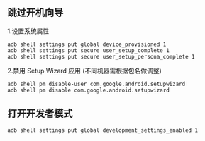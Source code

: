 ## 跳过开机向导
1.设置系统属性
```shell
adb shell settings put global device_provisioned 1
adb shell settings put secure user_setup_complete 1
adb shell settings put secure user_setup_persona_complete 1
```
2.禁用 Setup Wizard 应用 (不同机器需根据包名做调整)
```shell
adb shell pm disable-user com.google.android.setupwizard
adb shell pm disable com.google.android.setupwizard
```

## 打开开发者模式
```shell
adb shell settings put global development_settings_enabled 1
```
